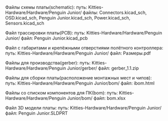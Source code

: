 Файлы схемы платы(schematic):
	путь: Kitties-Hardware/Hardware/Penguin Junior/
	файлы: Connectors.kicad_sch, OSD.kicad_sch, Penguin Junior.kicad_sch, Power.kicad_sch, Sensors.kicad_sch

Файл трассировки платы(PCB):
	путь: Kitties-Hardware/Hardware/Penguin Junior/
	файл: Penguin Junior.kicad_pcb

Файл с габаритами и крепёжными отверстиями полётного контроллера:
	путь: Kitties-Hardware/Hardware/Penguin Junior/
	файл: Размеры.pdf

Файлы для производства(gerber):
	путь: Kitties-Hardware/Hardware/Penguin Junior/gerber/
	файл: gerber_1.1.zip

Файлы для сборки платы(расположение монтажных мест и чипов):
	путь: Kitties-Hardware/Hardware/Penguin Junior/bom/
	файл: ibom.html

Файлы со списком компонентов для ПК(bom):
	путь: Kitties-Hardware/Hardware/Penguin Junior/bom/
	файл: bom.xlsx

Файл 3D модели платы:
	путь: Kitties-Hardware/Hardware/Penguin Junior/
	файл: Penguin Junior.SLDPRT